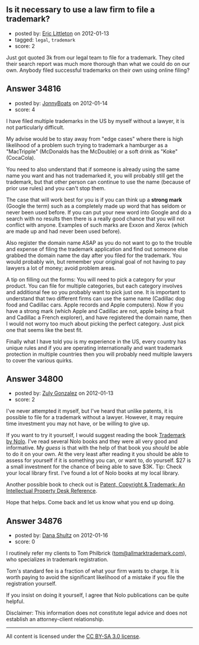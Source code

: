 ## Is it necessary to use a law firm to file a trademark?

- posted by: [Eric Littleton](https://stackexchange.com/users/-1/11553-eric-littleton) on 2012-01-13
- tagged: `legal`, `trademark`
- score: 2

Just got quoted 3k from our legal team to file for a trademark.  They cited their search report was much more thorough than what we could do on our own.  Anybody filed successful trademarks on their own using online filing?


## Answer 34816

- posted by: [JonnyBoats](https://stackexchange.com/users/-1/3100-jonnyboats) on 2012-01-14
- score: 4

I have filed multiple trademarks in the US by myself without a lawyer, it is not particularly difficult.

My advise would be to stay away from "edge cases" where there is high likelihood of a problem such trying to trademark a hamburger as a "MacTripple" (McDonalds has the McDouble) or a soft drink as "Koke" (CocaCola).

You need to also understand that if someone is already using the same name you want and has not trademarked it, you will probably still get the trademark, but that other person can continue to use the name (because of prior use rules) and you can't stop them.

The case that will work best for you is if you can think up a **strong mark** (Google the term) such as a completely made up word that has seldom or never been used before. If you can put your new word into Google and do a search with no results then there is a really good chance that you will not conflict with anyone. Examples of such marks are Exxon and Xerox (which are made up and had never been used before).

Also register the domain name ASAP as you do not want to go to the trouble and expense of filing the trademark application and find out someone else grabbed the domain name the day after you filed for the trademark. You would probably win, but remember your original goal of not having to pay lawyers a lot of money; avoid problem areas.

A tip on filling out the forms: You will need to pick a category for your product. You can file for multiple categories, but each category involves and additional fee so you probably want to pick just one. It is important to understand that two different firms can use the same name (Cadillac dog food and Cadillac cars. Apple records and Apple computers).
Now if you have a strong mark (which Apple and Cadillac are not, apple being a fruit and Cadillac a French explorer), and have registered the domain name, then I would not worry too much about picking the perfect category. Just pick one that seems like the best fit.

Finally what I have told you is my experience in the US, every country has unique rules and if you are operating internationally and want trademark protection in multiple countries then you will probably need multiple lawyers to cover the various quirks. 


## Answer 34800

- posted by: [Zuly Gonzalez](https://stackexchange.com/users/-1/2692-zuly-gonzalez) on 2012-01-13
- score: 2

<p>I've never attempted it myself, but I've heard that unlike patents, it is possible to file for a trademark without a lawyer. However, it may require time investment you may not have, or be willing to give up.</p>

<p>If you want to try it yourself, I would suggest reading the book <a href="http://rads.stackoverflow.com/amzn/click/141331256X" rel="nofollow">Trademark by Nolo</a>. I've read several Nolo books and they were all very good and informative. My <em>guess</em> is that with the help of that book you <em>should</em> be able to do it on your own. At the very least after reading it you should be able to assess for yourself if it is something you can, or want to, do yourself. $27 is a small investment for the chance of being able to save $3K. Tip: Check your local library first. I've found a lot of Nolo books at my local library.</p>

<p>Another possible book to check out is <a href="http://rads.stackoverflow.com/amzn/click/B000SEWCOA" rel="nofollow">Patent, Copyright &amp; Trademark: An Intellectual Property Desk Reference</a>.</p>

<p>Hope that helps. Come back and let us know what you end up doing.</p>



## Answer 34876

- posted by: [Dana Shultz](https://stackexchange.com/users/-1/1841-dana-shultz) on 2012-01-16
- score: 0

I routinely refer my clients to Tom Philbrick (tom@allmarktrademark.com), who specializes in trademark registration.

Tom's standard fee is a fraction of what your firm wants to charge. It is worth paying to avoid the significant likelihood of a mistake if you file the registration yourself.

If you insist on doing it yourself, I agree that Nolo publications can be quite helpful.

Disclaimer: This information does not constitute legal advice and does not establish an attorney-client relationship.



---

All content is licensed under the [CC BY-SA 3.0 license](https://creativecommons.org/licenses/by-sa/3.0/).
